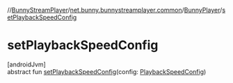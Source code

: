 //[BunnyStreamPlayer](../../../index.md)/[net.bunny.bunnystreamplayer.common](../index.md)/[BunnyPlayer](index.md)/[setPlaybackSpeedConfig](set-playback-speed-config.md)

# setPlaybackSpeedConfig

[androidJvm]\
abstract fun [setPlaybackSpeedConfig](set-playback-speed-config.md)(config: [PlaybackSpeedConfig](../../net.bunny.bunnystreamplayer.config/-playback-speed-config/index.md))
